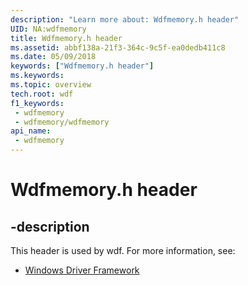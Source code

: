 ```yaml
---
description: "Learn more about: Wdfmemory.h header"
UID: NA:wdfmemory
title: Wdfmemory.h header
ms.assetid: abbf138a-21f3-364c-9c5f-ea0dedb411c8
ms.date: 05/09/2018
keywords: ["Wdfmemory.h header"]
ms.keywords: 
ms.topic: overview
tech.root: wdf
f1_keywords:
 - wdfmemory
 - wdfmemory/wdfmemory
api_name:
 - wdfmemory
---
```


# Wdfmemory.h header


## -description

This header is used by wdf. For more information, see:

- [Windows Driver Framework](../_wdf/index.md)


